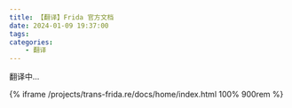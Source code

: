 ```yaml
---
title: 【翻译】Frida 官方文档
date: 2024-01-09 19:37:00
tags:
categories:
    - 翻译
---
```

翻译中...

{% iframe /projects/trans-frida.re/docs/home/index.html 100% 900rem %}
